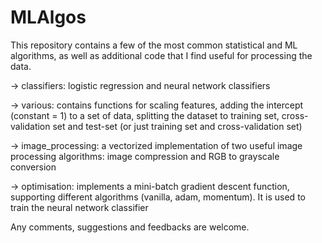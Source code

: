 # MLAlgos

This repository contains a few of the most common statistical and ML algorithms, as well as additional code that I find useful for processing the data.


 -> classifiers: logistic regression and neural network classifiers
 
 -> various: contains functions for scaling features, adding the intercept (constant = 1) to a set of data, splitting the dataset to training set, cross-validation set and test-set (or just training set and cross-validation set)
 
 -> image_processing: a vectorized implementation of two useful image processing algorithms: image compression and RGB to grayscale conversion
 
-> optimisation: implements a mini-batch gradient descent function, supporting different algorithms (vanilla, adam, momentum). It is used to train the neural network classifier

Any comments, suggestions and feedbacks are welcome.
